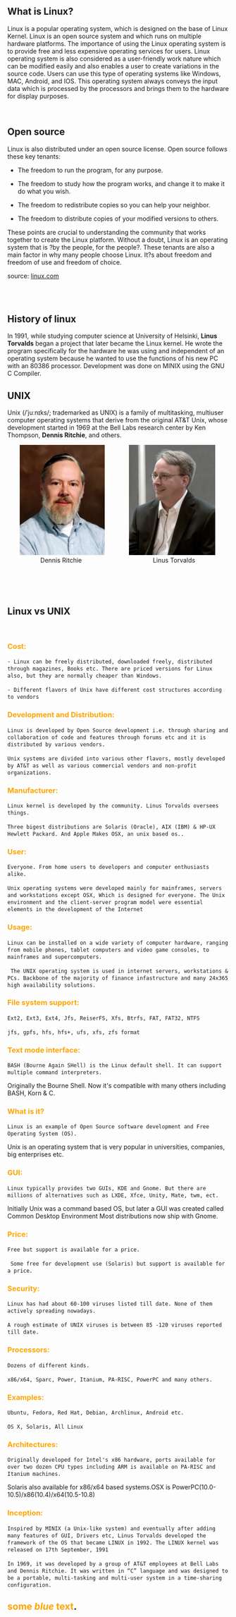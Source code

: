 ## What is Linux?

Linux is a popular operating system, which is designed on the base of Linux Kernel. Linux is an open source system and which runs on multiple hardware platforms. The importance of using the Linux operating system is to provide free and less expensive operating services for users. Linux operating system is also considered as a user-friendly work nature which can be modified easily and also enables a user to create variations in the source code. Users can use this type of operating systems like Windows, MAC, Android, and IOS. This operating system always conveys the input data which is processed by the processors and brings them to the hardware for display purposes.

<br>

## Open source

Linux is also distributed under an open source license. Open source follows these key tenants: </span>

   - The freedom to run the program, for any purpose.

   - The freedom to study how the program works, and change it to make it do what you wish.

   - The freedom to redistribute copies so you can help your neighbor.

   - The freedom to distribute copies of your modified versions to others.

These points are crucial to understanding the community that works together to create the Linux platform. Without a doubt, Linux is an operating system that is ?by the people, for the people?. These tenants are also a main factor in why many people choose Linux. It?s about freedom and freedom of use and freedom of choice.


source: [linux.com](https://www.linux.com/what-is-linux/)

<br>
<br>

## History of linux

In 1991, while studying computer science at University of Helsinki, <b>Linus Torvalds</b> began a project that later became the Linux kernel. He wrote the program specifically for the hardware he was using and independent of an operating system because he wanted to use the functions of his new PC with an 80386 processor. Development was done on MINIX using the GNU C Compiler. 


## UNIX 
Unix (/ˈjuːnɪks/; trademarked as UNIX) is a family of multitasking, multiuser computer operating systems that derive from the original AT&T Unix, whose development started in 1969 at the Bell Labs research center by Ken Thompson, <b>Dennis Ritchie</b>, and others.

&nbsp;&nbsp;&nbsp;&nbsp;&nbsp;&nbsp;
<img src='./images/dennis-ritchie.jpg'> 
&nbsp;&nbsp;&nbsp;&nbsp;&nbsp;&nbsp;&nbsp;&nbsp;&nbsp;&nbsp;&nbsp;&nbsp;
<img src='./images/linus-torvalds.png'>
<br>
&nbsp;&nbsp;&nbsp;&nbsp;&nbsp;&nbsp;&nbsp;&nbsp;&nbsp;&nbsp;&nbsp;&nbsp;&nbsp;&nbsp;&nbsp;&nbsp;&nbsp;&nbsp;
Dennis Ritchie
&nbsp;&nbsp;&nbsp;&nbsp;&nbsp;&nbsp;&nbsp;&nbsp;&nbsp;&nbsp;&nbsp;&nbsp;&nbsp;&nbsp;&nbsp;&nbsp;&nbsp;&nbsp;&nbsp;&nbsp;&nbsp;&nbsp;&nbsp;&nbsp;&nbsp;&nbsp;&nbsp;&nbsp;&nbsp;&nbsp;&nbsp;&nbsp;&nbsp;&nbsp;&nbsp;&nbsp;&nbsp;&nbsp;&nbsp;
Linus Torvalds



<br>
<br>
<br>

## Linux vs  UNIX

<br>
 
   ### <span style="color:orange"> Cost: </span>
   	- Linux can be freely distributed, downloaded freely, distributed through magazines, Books etc. There are priced versions for Linux also, but they are normally cheaper than Windows. 
   
   	- Different flavors of Unix have different cost structures according to vendors
   
   ### <span style="color:orange"> Development and Distribution: </span>
   	Linux is developed by Open Source development i.e. through sharing and collaboration of code and features through forums etc and it is distributed by various vendors.
   
   	Unix systems are divided into various other flavors, mostly developed by AT&T as well as various commercial vendors and non-profit organizations.
   
   ### <span style="color:orange"> Manufacturer: </span>
   	Linux kernel is developed by the community. Linus Torvalds oversees things.
   
   	Three bigest distributions are Solaris (Oracle), AIX (IBM) & HP-UX Hewlett Packard. And Apple Makes OSX, an unix based os..
   
   ### <span style="color:orange"> User: </span>
   	Everyone. From home users to developers and computer enthusiasts alike.
   
   	Unix operating systems were developed mainly for mainframes, servers and workstations except OSX, Which is designed for everyone. The Unix environment and the client-server program model were essential elements in the development of the Internet
   
   ### <span style="color:orange"> Usage: </span>
   	Linux can be installed on a wide variety of computer hardware, ranging from mobile phones, tablet computers and video game consoles, to mainframes and supercomputers.
   	
     The UNIX operating system is used in internet servers, workstations & PCs. Backbone of the majority of finance infastructure and many 24x365 high availability solutions.
   
   ### <span style="color:orange"> File system support: </span>
   	Ext2, Ext3, Ext4, Jfs, ReiserFS, Xfs, Btrfs, FAT, FAT32, NTFS 
   
   	jfs, gpfs, hfs, hfs+, ufs, xfs, zfs format
   
   ### <span style="color:orange"> Text mode interface: </span>
   	BASH (Bourne Again SHell) is the Linux default shell. It can support multiple command interpreters.
     
   Originally the Bourne Shell. Now it's compatible with many others including BASH, Korn & C.
   
   ### <span style="color:orange"> What is it?
   	Linux is an example of Open Source software development and Free Operating System (OS). 
   	
   Unix is an operating system that is very popular in universities, companies, big enterprises etc.
   
   ### <span style="color:orange"> GUI: </span>
   	Linux typically provides two GUIs, KDE and Gnome. But there are millions of alternatives such as LXDE, Xfce, Unity, Mate, twm, ect. 
   	
   Initially Unix was a command based OS, but later a GUI was created called Common Desktop Environment Most distributions now ship with Gnome.
   
   ### <span style="color:orange"> Price: </span>
   	Free but support is available for a price. 	
   
     Some free for development use (Solaris) but support is available for a price.
   
   ### <span style="color:orange"> Security: </span>
   	Linux has had about 60-100 viruses listed till date. None of them actively spreading nowadays. 
   
   	A rough estimate of UNIX viruses is between 85 -120 viruses reported till date.
   
   ### <span style="color:orange"> Processors: </span>
   	Dozens of different kinds.
   
   	x86/x64, Sparc, Power, Itanium, PA-RISC, PowerPC and many others.
   
   ### <span style="color:orange"> Examples: </span>
   	Ubuntu, Fedora, Red Hat, Debian, Archlinux, Android etc.
   
   	OS X, Solaris, All Linux
   
   ### <span style="color:orange"> Architectures: </span>
   	Originally developed for Intel's x86 hardware, ports available for over two dozen CPU types including ARM is available on PA-RISC and Itanium machines.
   
   Solaris also available for x86/x64 based systems.OSX is PowerPC(10.0-10.5)/x86(10.4)/x64(10.5-10.8)
   
   ### <span style="color:orange"> Inception: </span>
   	Inspired by MINIX (a Unix-like system) and eventually after adding many features of GUI, Drivers etc, Linus Torvalds developed the framework of the OS that became LINUX in 1992. The LINUX kernel was released on 17th September, 1991
   
   	In 1969, it was developed by a group of AT&T employees at Bell Labs and Dennis Ritchie. It was written in “C” language and was designed to be a portable, multi-tasking and multi-user system in a time-sharing configuration.


## <span style="color:orange">some *blue* text</span>.
